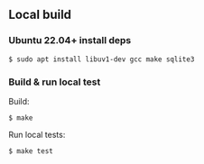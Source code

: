 ## Local build

### Ubuntu 22.04+ install deps

```
$ sudo apt install libuv1-dev gcc make sqlite3
```

### Build & run local test

Build:
```
$ make
```

Run local tests:
```
$ make test
```
